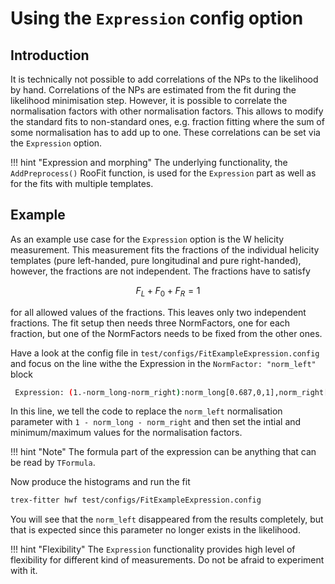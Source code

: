 # Using the `Expression` config option

## Introduction

It is technically not possible to add correlations of the NPs to the likelihood by hand.
Correlations of the NPs are estimated from the fit during the likelihood minimisation step.
However, it is possible to correlate the normalisation factors with other normalisation factors.
This allows to modify the standard fits to non-standard ones, e.g. fraction fitting where the sum of some normalisation has to add up to one.
These correlations can be set via the `Expression` option.

!!! hint "Expression and morphing"
    The underlying functionality, the `AddPreprocess()` RooFit function, is used for the `Expression` part as well as for the fits with multiple templates.

## Example

As an example use case for the `Expression` option is the W helicity measurement.
This measurement fits the fractions of the individual helicity templates (pure left-handed, pure longitudinal and pure right-handed), however, the fractions are not independent.
The fractions have to satisfy 

$$
F_{L} + F_{0} + F_{R} = 1
$$

for all allowed values of the fractions.
This leaves only two independent fractions.
The fit setup then needs three NormFactors, one for each fraction, but one of the NormFactors needs to be fixed from the other ones.

Have a look at the config file in `test/configs/FitExampleExpression.config` and focus on the line withe the Expression in the `NormFactor: "norm_left"` block

```bash
 Expression: (1.-norm_long-norm_right):norm_long[0.687,0,1],norm_right[0.002,0,1]
```

In this line, we tell the code to replace the `norm_left` normalisation parameter with `1 - norm_long - norm_right` and then set the intial and minimum/maximum values for the normalisation factors.

!!! hint "Note"
    The formula part of the expression can be anything that can be read by `TFormula`.

Now produce the histograms and run the fit

```bash
trex-fitter hwf test/configs/FitExampleExpression.config
```

You will see that the `norm_left` disappeared from the results completely, but that is expected since this parameter no longer exists in the likelihood.

!!! hint "Flexibility"
    The `Expression` functionality provides high level of flexibility for different kind of measurements. Do not be afraid to experiment with it.
